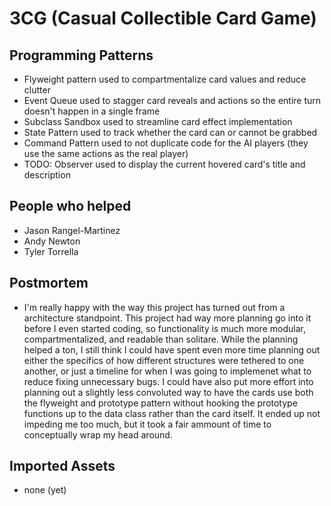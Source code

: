 # 3CG (Casual Collectible Card Game)

## Programming Patterns
- Flyweight pattern used to compartmentalize card values and reduce clutter
- Event Queue used to stagger card reveals and actions so the entire turn doesn't happen in a single frame
- Subclass Sandbox used to streamline card effect implementation
- State Pattern used to track whether the card can or cannot be grabbed
- Command Pattern used to not duplicate code for the AI players (they use the same actions as the real player)
- TODO: Observer used to display the current hovered card's title and description

## People who helped
- Jason Rangel-Martinez
- Andy Newton
- Tyler Torrella

## Postmortem
- I'm really happy with the way this project has turned out from a architecture standpoint. This project had way more planning go into it before I even started coding, so functionality is much more modular, compartmentalized, and readable than solitare. While the planning helped a ton, I still think I could have spent even more time planning out either the specifics of how different structures were tethered to one another, or just a timeline for when I was going to implemenet what to reduce fixing unnecessary bugs. I could have also put more effort into planning out a slightly less convoluted way to have the cards use both the flyweight and prototype pattern without hooking the prototype functions up to the data class rather than the card itself. It ended up not impeding me too much, but it took a fair ammount of time to conceptually wrap my head around.

## Imported Assets
- none (yet)